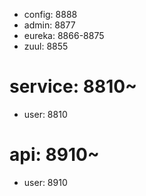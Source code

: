 
- config: 8888
- admin: 8877
- eureka: 8866-8875
- zuul: 8855
# service: 8810~
- user: 8810
# api: 8910~
- user: 8910
